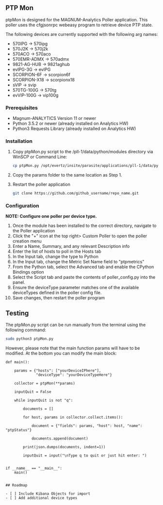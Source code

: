 ## PTP Mon

ptpMon is designed for the MAGNUM-Analytics Poller application. This poller uses the cfgjsonrpc webeasy program to retrieve device PTP state. 

The following devices are currently supported with the following arg names:

  - 570IPG -> 570ipg
  - 570J2K -> 570j2k
  - 570ACO -> 570aco
  - 570EMR-ADMX -> 570admx
  - 9821-AG-HUB -> 9821aghub
  - evIPG-3G -> evIPG
  - SCORPION-6F -> scorpion6f
  - SCORPION-X18 -> scorpionx18
  - sVIP -> svip
  - 570TG-100G -> 570tg
  - evVIP-100G -> vip100g

### Prerequisites

- Magnum-ANALYTICS Version 11 or newer
- Python 3.5.2 or newer (already installed on Analytics HW)
- Python3 Requests Library (already installed on Analytics HW)

### Installation


1. Copy ptpMon.py script to the /pll-1/data/python/modules directory via WinSCP or Command Line:
    ```sh
    cp ptpMon.py /opt/evertz/insite/parasite/applications/pll-1/data/python/modules
    ```

2. Copy the params folder to the same location as Step 1.

3. Restart the poller application
   ```sh
   git clone https://github.com/github_username/repo_name.git
   ```


### Configuration
**NOTE: Configure one poller per device type.**

1. Once the module has been installed to the correct directory, navigate to the Poller application
2. Click the "+" icon at the top right> Custom Poller to open the poller creation menu
3. Enter a Name, Summary, and any relevant Description info
4. Enter the list of hosts to poll in the Hosts tab
5. In the Input tab, change the type to Python
6. In the Input tab, change the Metric Set Name field to "ptpmetrics"
7. From the Python tab, select the Advanced tab and enable the CPython Bindings option
8. Select the Script tab and paste the contents of poller_config.py into the panel.
9. Ensure the deviceType parameter matches one of the available deviceTypes defined in the poller config file.
10. Save changes, then restart the poller program


## Testing

The ptpMon.py script can be run manually from the terminal using the following command:

```sh
sudo python3 ptpMon.py
```

However, please note that the main function params will have to be modified. At the bottom you can modify the main block:

```
def main():

    params = {"hosts": ["yourDeviceIPhere"],  
              "deviceType": "yourDeviceTypeHere"}

    collector = ptpMon(**params)

    inputQuit = False

    while inputQuit is not "q":

        documents = []

        for host, params in collector.collect.items():

            document = {"fields": params, "host": host, "name": "ptpStatus"}

            documents.append(document)

        print(json.dumps(documents, indent=1))

        inputQuit = input("\nType q to quit or just hit enter: ")


if __name__ == "__main__":
    main()
```

```

## Roadmap

- [ ] Include Kibana Objects for import
- [ ] Add additional device types
